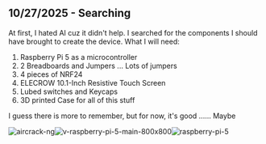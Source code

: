 <!--
  ===================    !!READ THIS NOTICE!!   ====================
  DO NOT edit this file manually. Your changes WILL BE OVERWRITTEN!
  This journal is auto generated and updated by Hack Club Blueprint.
  To edit this file, please edit your journal entries on Blueprint.
  ==================================================================
-->

## 10/27/2025 - Searching  

At first, I hated AI cuz it didn't help.
I searched for the components I should have brought to create the device.
What I will need:

1. Raspberry Pi 5 as a microcontroller
2. 2 Breadboards and Jumpers ... Lots of jumpers
3. 4 pieces of NRF24 
4. ELECROW 10.1-Inch Resistive Touch Screen
5. Lubed switches and Keycaps
6. 3D printed Case for all of this stuff

I guess there is more to remember, but for now, it's good ...... Maybe

![aircrack-ng](https://blueprint.hackclub.com/user-attachments/blobs/proxy/eyJfcmFpbHMiOnsiZGF0YSI6NTk1NCwicHVyIjoiYmxvYl9pZCJ9fQ==--88390f7f4225450c42b3cd74b8db002cfb56bf04/aircrack-ng.png)![v-raspberry-pi-5-main-800x800](/user-attachments/blobs/proxy/eyJfcmFpbHMiOnsiZGF0YSI6NTk1NSwicHVyIjoiYmxvYl9pZCJ9fQ==--44ad8c5e0f4142f39d342c8a8daa4e9990e736aa/v-raspberry-pi-5-main-800x800.jpg)![raspberry-pi-5](/user-attachments/blobs/proxy/eyJfcmFpbHMiOnsiZGF0YSI6NTk1NiwicHVyIjoiYmxvYl9pZCJ9fQ==--e3fa057a6d2b44ad1bd33b225548c475fe4ffce7/raspberry-pi-5.jpg)


  

